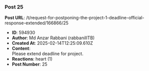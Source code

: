 ### Post 25
**Post URL**: /t/request-for-postponing-the-project-1-deadline-official-response-extended/166866/25
- **ID**: 594930
- **Author**: Md Anzar Rabbani (rabbaniIITB)
- **Created At**: 2025-02-14T12:25:09.610Z
- **Content**:  
  Please extend deadline for project.
- **Reactions**: heart (1)
- **Post Number**: 25

